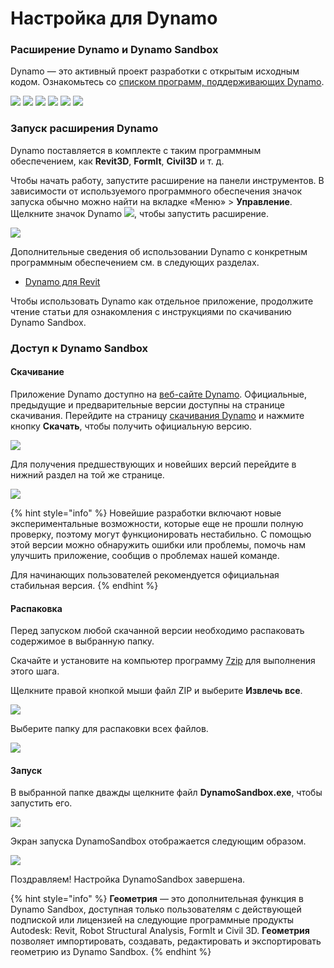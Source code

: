 # Настройка для Dynamo

### Расширение Dynamo и Dynamo Sandbox

Dynamo — это активный проект разработки с открытым исходным кодом. Ознакомьтесь со [списком программ, поддерживающих Dynamo](http://dynamobim.org/download/).

![](<images/setup for dynamo - dynamo revit.png>) ![](<images/setup for dynamo - dynamo civil 3D.png>) ![](<images/setup for dynamo - dynamo alias design.png>) ![](<images/setup for dynamo - dynamo formit.png>) ![](<images/setup for dynamo - dynamo advance steel.png>) ![](<images/setup for dynamo - dynamo robot structural analysis.png>)

### Запуск расширения Dynamo

Dynamo поставляется в комплекте с таким программным обеспечением, как **Revit3D**, **FormIt**, **Civil3D** и т. д.

Чтобы начать работу, запустите расширение на панели инструментов. В зависимости от используемого программного обеспечения значок запуска обычно можно найти на вкладке «Меню» > **Управление**. Щелкните значок Dynamo ![](images/dynamoCore-halfSize.png), чтобы запустить расширение.

![](<images/launch dynamo from revit.jpg>)

Дополнительные сведения об использовании Dynamo с конкретным программным обеспечением см. в следующих разделах.

* [Dynamo для Revit](../7\_dynamo\_for\_revit/)

Чтобы использовать Dynamo как отдельное приложение, продолжите чтение статьи для ознакомления с инструкциями по скачиванию Dynamo Sandbox.

### Доступ к Dynamo Sandbox

#### Скачивание

Приложение Dynamo доступно на [веб-сайте Dynamo](http://dynamobim.com). Официальные, предыдущие и предварительные версии доступны на странице скачивания. Перейдите на страницу [скачивания Dynamo](http://dynamobim.org/download/) и нажмите кнопку **Скачать**, чтобы получить официальную версию.

![](<images/dynamo-sandbox (1).png>)

Для получения предшествующих и новейших версий перейдите в нижний раздел на той же странице.

![](<images/Dynamo Sandbox All builds.jpg>)

{% hint style="info" %}
Новейшие разработки включают новые экспериментальные возможности, которые еще не прошли полную проверку, поэтому могут функционировать нестабильно. С помощью этой версии можно обнаружить ошибки или проблемы, помочь нам улучшить приложение, сообщив о проблемах нашей команде.

Для начинающих пользователей рекомендуется официальная стабильная версия.
{% endhint %}

#### Распаковка

Перед запуском любой скачанной версии необходимо распаковать содержимое в выбранную папку.

Скачайте и установите на компьютер программу [7zip](https://www.7-zip.org/download.html) для выполнения этого шага.

Щелкните правой кнопкой мыши файл ZIP и выберите **Извлечь все**.

![](<images/02-03 Extract zip file.jpg>)

Выберите папку для распаковки всех файлов.

![](<images/02-04 Extract destination folder.jpg>)

#### Запуск

В выбранной папке дважды щелкните файл **DynamoSandbox.exe**, чтобы запустить его.

![](<images/02-05 Dynamo exe.jpg>)

Экран запуска DynamoSandbox отображается следующим образом.

![](<images/02-06 Dynamo startup screen.jpg>)

Поздравляем! Настройка DynamoSandbox завершена.

{% hint style="info" %}
**Геометрия** — это дополнительная функция в Dynamo Sandbox, доступная только пользователям с действующей подпиской или лицензией на следующие программные продукты Autodesk: Revit, Robot Structural Analysis, FormIt и Civil 3D. **Геометрия** позволяет импортировать, создавать, редактировать и экспортировать геометрию из Dynamo Sandbox.
{% endhint %}
